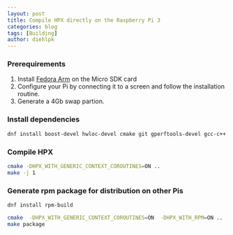```yaml
---
layout: post
title: Compile HPX directly on the Raspberry Pi 3
categories: blog
tags: [Building]
author: diehlpk
---
```


### Prerequirements

1. Install [Fedora Arm](https://fedoraproject.org/wiki/Architectures/ARM/Raspberry_Pi#Downloading_the_Fedora_ARM_image) on the Micro SDK card 
2. Configure your Pi by connecting it to a screen and follow the installation routine.
3. Generate a 4Gb swap partion.

### Install dependencies

```bash
dnf install boost-devel hwloc-devel cmake git gperftools-devel gcc-c++ automake make
```

### Compile HPX

```bash
cmake -DHPX_WITH_GENERIC_CONTEXT_COROUTINES=ON ..
make -j 1
```

### Generate rpm package for distribution on other Pis

```bash
dnf install rpm-build 
```


```bash
cmake  -DHPX_WITH_GENERIC_CONTEXT_COROUTINES=ON  -DHPX_WITH_RPM=ON ..
make package
```




